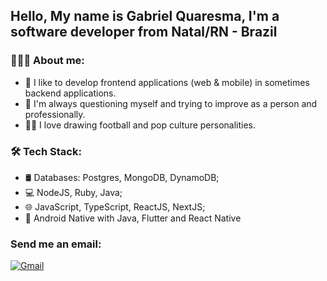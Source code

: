 ## Hello, My name is Gabriel Quaresma, I'm a software developer from Natal/RN - Brazil

### 👨🏻‍💻 About me:

- 🤩 I like to develop frontend applications (web & mobile) in sometimes backend applications.
- 🤔 I'm always questioning myself and trying to improve as a person and professionally.
- ✍🏽 I love drawing football and pop culture personalities.

### 🛠 Tech Stack:
 - 🛢 Databases: Postgres, MongoDB, DynamoDB;
 - 💻 NodeJS, Ruby, Java;
 - 🌐 JavaScript, TypeScript, ReactJS, NextJS;
 - 📱 Android Native with Java, Flutter and React Native

### Send me an email:
[![Gmail](https://img.shields.io/badge/-GMAIL-D14836?style=for-the-badge&logo=gmail&logoColor=white)](mailto:j.quaresmasantos98@gmail.com)

